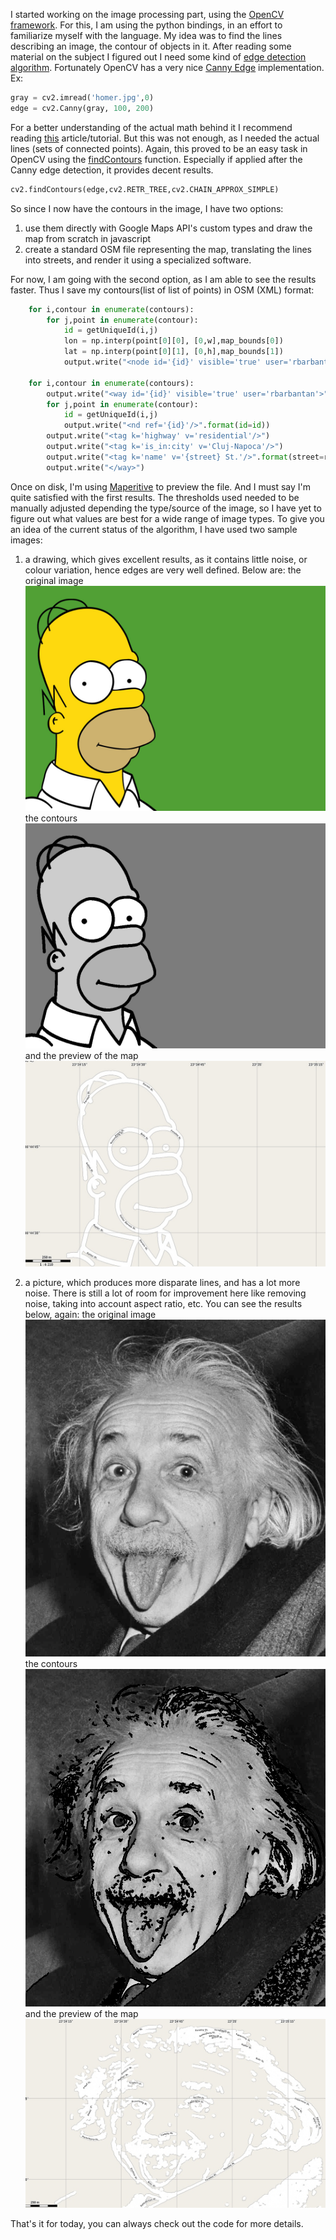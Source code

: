 I started working on the image processing part, using the [OpenCV framework](http://opencv.org/). For this, I am using the python bindings, in an effort to familiarize myself with the language.
My idea was to find the lines describing an image, the contour of objects in it. After reading some material on the subject I figured out I need some kind of [edge detection algorithm](http://en.wikipedia.org/wiki/Edge_detection). Fortunately OpenCV has a very nice [Canny Edge](http://en.wikipedia.org/wiki/Canny_edge_detector) implementation. Ex:

```python
gray = cv2.imread('homer.jpg',0)
edge = cv2.Canny(gray, 100, 200)
```

For a better understanding of the actual math behind it I recommend reading [this](https://opencv-python-tutroals.readthedocs.org/en/latest/py_tutorials/py_imgproc/py_canny/py_canny.html) article/tutorial.
But this was not enough, as I needed the actual lines (sets of connected points). Again, this proved to be an easy task in OpenCV using the [findContours](http://opencvpython.blogspot.ro/2012/06/hi-this-article-is-tutorial-which-try.html) function. Especially if applied after the Canny edge detection, it provides decent results.

```python
cv2.findContours(edge,cv2.RETR_TREE,cv2.CHAIN_APPROX_SIMPLE)
```

So since I now have the contours in the image, I have two options:

1. use them directly with Google Maps API's custom types and draw the map from scratch in javascript
2. create a standard OSM file representing the map, translating the lines into streets, and render it using a specialized software.

For now, I am going with the second option, as I am able to see the results faster. Thus I save my contours(list of list of points) in OSM (XML) format:

```python
    for i,contour in enumerate(contours):
        for j,point in enumerate(contour):
            id = getUniqueId(i,j)
            lon = np.interp(point[0][0], [0,w],map_bounds[0])
            lat = np.interp(point[0][1], [0,h],map_bounds[1])
            output.write("<node id='{id}' visible='true' user='rbarbantan' lat='{lat}' lon='{lon}'/>".format(id=id,lat=lat,lon=lon))

    for i,contour in enumerate(contours):
        output.write("<way id='{id}' visible='true' user='rbarbantan'>".format(id=i))
        for j,point in enumerate(contour):
            id = getUniqueId(i,j)
            output.write("<nd ref='{id}'/>".format(id=id))
        output.write("<tag k='highway' v='residential'/>")
        output.write("<tag k='is_in:city' v='Cluj-Napoca'/>")
        output.write("<tag k='name' v='{street} St.'/>".format(street=random.choice(names)))
        output.write("</way>")
```

Once on disk, I'm using [Maperitive](http://maperitive.net/) to preview the file. And I must say I'm quite satisfied with the first results. The thresholds used needed to be manually adjusted depending the type/source of the image, so I have yet to figure out what values are best for a wide range of image types.
To give you an idea of the current status of the algorithm, I have used two sample images:

1. a drawing, which gives excellent results, as it contains little noise, or colour variation, hence edges are very well defined. Below are:
the original image 
![original](../project_images/original_homer_1.jpg "original")
the contours 
![contours](../project_images/traced_homer_1.jpg "contours")
and the preview of the map
![map](../project_images/map_homer_1.jpg "map")

2. a picture, which produces more disparate lines, and has a lot more noise. There is still a lot of room for improvement here like removing noise, taking into account aspect ratio, etc. You can see the results below, again:
the original image 
![original](../project_images/original_einstein_1.jpg "original") 
the contours 
![contours](../project_images/traced_einstein_1.jpg "contours") 
and the preview of the map
![map](../project_images/map_einstein_1.jpg "map")

That's it for today, you can always check out the code for more details.
